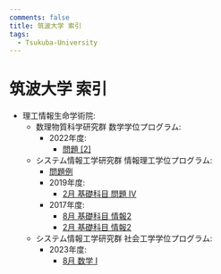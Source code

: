 ```yaml
---
comments: false
title: 筑波大学 索引
tags:
  - Tsukuba-University
---
```

# 筑波大学 索引

- 理工情報生命学術院:
    - 数理物質科学研究群 数学学位プログラム:
        - 2022年度:
            - [問題 \[2\]](science_and_technology/pas_math_2022_2.md)
    - システム情報工学研究群 情報理工学位プログラム:
        - [問題例](science_and_technology/sie_cs_sample.md)
        - 2019年度:
            - [2月 基礎科目 問題 IV](science_and_technology/sie_cs_201902_4.md)
        - 2017年度:
            - [8月 基礎科目 情報2](science_and_technology/sie_cs_201608_info_2.md)
            - [2月 基礎科目 情報2](science_and_technology/sie_cs_201702_info_2.md)
    - システム情報工学研究群 社会工学学位プログラム:
        - 2023年度:
            - [8月 数学 I](science_and_technology/sie_pps_202208_math_1.md)